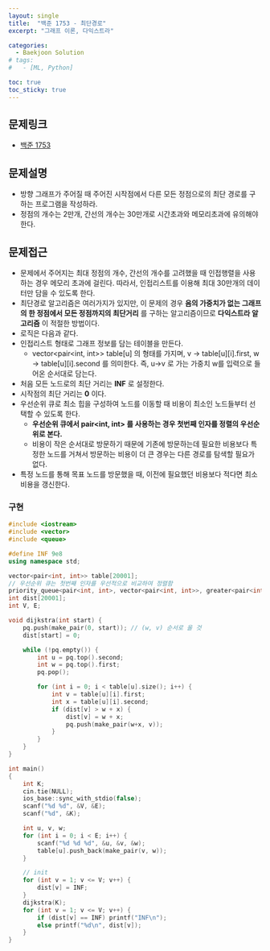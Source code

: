 ```yaml
---
layout: single
title:  "백준 1753 - 최단경로"
excerpt: "그래프 이론, 다익스트라"

categories:
  - Baekjoon Solution
# tags:
#   - [ML, Python]

toc: true
toc_sticky: true
---
```


## 문제링크
- [백준 1753](https://www.acmicpc.net/problem/1753)

## 문제설명
- 방향 그래프가 주어질 때 주어진 시작점에서 다른 모든 정점으로의 최단 경로를 구하는 프로그램을 작성하라.
- 정점의 개수는 2만개, 간선의 개수는 30만개로 시간초과와 메모리초과에 유의해야 한다.

## 문제접근
- 문제에서 주어지는 최대 정점의 개수, 간선의 개수를 고려했을 때 인접행렬을 사용하는 경우 메모리 초과에 걸린다. 따라서, 인접리스트를 이용해 최대 30만개의 데이터만 담을 수 있도록 한다.
- 최단경로 알고리즘은 여러가지가 있지만, 이 문제의 경우 **음의 가중치가 없는 그래프의 한 정점에서 모든 정점까지의 최단거리** 를 구하는 알고리즘이므로 **다익스트라 알고리즘** 이 적절한 방법이다.
- 로직은 다음과 같다.
- 인접리스트 형태로 그래프 정보를 담는 테이블을 만든다.
    - vector<pair<int, int>> table[u] 의 형태를 가지며, v -> table[u][i].first, w -> table[u][i].second 를 의미한다. 즉, u->v 로 가는 가중치 w를 입력으로 들어온 순서대로 담는다.
- 처음 모든 노드로의 최단 거리는 **INF** 로 설정한다.
- 시작점의 최단 거리는 **0** 이다.
- 우선순위 큐로 최소 힙을 구성하여 노드를 이동할 때 비용이 최소인 노드들부터 선택할 수 있도록 한다.
    - **우선순위 큐에서 pair<int, int> 를 사용하는 경우 첫번째 인자를 정렬의 우선순위로 본다.**
    - 비용이 작은 순서대로 방문하기 때문에 기존에 방문하는데 필요한 비용보다 특정한 노드를 거쳐서 방문하는 비용이 더 큰 경우는 다른 경로를 탐색할 필요가 없다.
- 특정 노드를 통해 목표 노드를 방문했을 때, 이전에 필요했던 비용보다 적다면 최소 비용을 갱신한다.

### 구현
```c++
#include <iostream>
#include <vector>
#include <queue>

#define INF 9e8
using namespace std;

vector<pair<int, int>> table[20001];
// 우선순위 큐는 첫번째 인자를 우선적으로 비교하여 정렬함
priority_queue<pair<int, int>, vector<pair<int, int>>, greater<pair<int, int>>> pq;
int dist[20001];
int V, E;

void dijkstra(int start) {
	pq.push(make_pair(0, start)); // (w, v) 순서로 올 것
	dist[start] = 0;

	while (!pq.empty()) {
		int u = pq.top().second;
		int w = pq.top().first;
		pq.pop();

		for (int i = 0; i < table[u].size(); i++) {
			int v = table[u][i].first;
			int x = table[u][i].second;
			if (dist[v] > w + x) {
				dist[v] = w + x;
				pq.push(make_pair(w+x, v));
			}
		}
	}
}

int main()
{
	int K;
	cin.tie(NULL);
	ios_base::sync_with_stdio(false);
	scanf("%d %d", &V, &E);
	scanf("%d", &K);

	int u, v, w;
	for (int i = 0; i < E; i++) {
		scanf("%d %d %d", &u, &v, &w);
		table[u].push_back(make_pair(v, w));
	}

	// init
	for (int v = 1; v <= V; v++) {
		dist[v] = INF;
	}
	dijkstra(K);
	for (int v = 1; v <= V; v++) {
		if (dist[v] == INF) printf("INF\n");
		else printf("%d\n", dist[v]);
	}
}

```

